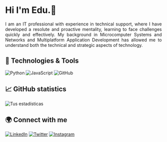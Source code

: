 # Hi I'm Edu.👋
<p align="justify">
I am an IT professional with experience in technical support, where I have developed a resolute and proactive mentality, learning to face challenges quickly and effectively. My background in Microcomputer Systems and Networks and Multiplatform Application Development has allowed me to understand both the technical and strategic aspects of technology.
</p>

## 🚀 Technologies & Tools
![Python](https://img.shields.io/badge/-Python-3776AB?style=flat-square&logo=python&logoColor=white)
![JavaScript](https://img.shields.io/badge/-JavaScript-F7DF1E?style=flat-square&logo=javascript&logoColor=black)
![GitHub](https://img.shields.io/badge/-GitHub-181717?style=flat-square&logo=github)

## 📈 GitHub statistics
![Tus estadísticas](https://github-readme-stats.vercel.app/api?username=Muppeds&show_icons=true&theme=dracula)

## 🌍 Connect with me
[![LinkedIn](https://img.shields.io/badge/-LinkedIn-0077B5?style=flat-square&logo=linkedin&logoColor=white)](https://linkedin.com/in/eduardo-mancebo-gamella-314423256)
[![Twitter](https://img.shields.io/badge/-Twitter-1DA1F2?style=flat-square&logo=twitter&logoColor=white)](https://twitter.com/MisterManses)
[![Instagram](https://img.shields.io/badge/-Instagram-E4405F?style=flat-square&logo=instagram&logoColor=white)](https://www.instagram.com/edduumdz/)
